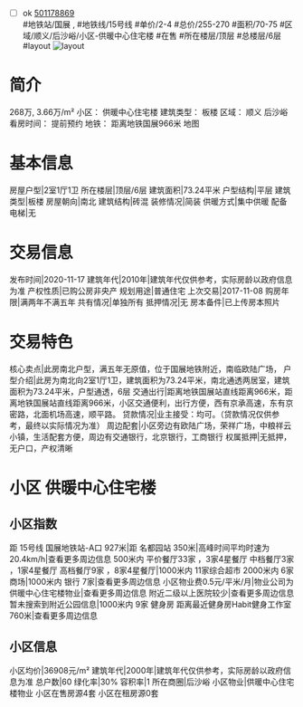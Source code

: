 - [ ] ok [501178869](https://bj.5i5j.com/ershoufang/501178869.html)  
 #地铁站/国展 ,  #地铁线/15号线
#单价/2-4 #总价/255-270 #面积/70-75   #区域/顺义/后沙峪/小区-供暖中心住宅楼 #在售 #所在楼层/顶层 #总楼层/6层 #layout 
![layout](http://image2a.5i5j.com/bdir/layout/95cbd427590c420d9b3892cef77f1c9e.jpg_P5.jpg) 
# 简介 
 268万,  3.66万/m² 
小区： 供暖中心住宅楼
建筑类型： 板楼
区域： 顺义 后沙峪
看房时间： 提前预约
地铁： 距离地铁国展966米 地图
# 基本信息 
 房屋户型|2室1厅1卫
所在楼层|顶层/6层
建筑面积|73.24平米
户型结构|平层
建筑类型|板楼
房屋朝向|南北
建筑结构|砖混
装修情况|简装
供暖方式|集中供暖
配备电梯|无
# 交易信息 
 发布时间|2020-11-17
建筑年代|2010年|建筑年代仅供参考，实际房龄以政府信息为准
产权性质|已购公房非央产
规划用途|普通住宅
上次交易|2017-11-08
购房年限|满两年不满五年
共有情况|单独所有
抵押情况|无
房本备件|已上传房本照片
# 交易特色 
 核心卖点|此房南北户型，满五年无原值，位于国展地铁附近，南临欧陆广场，
户型介绍|此房为南北向2室1厅1卫，建筑面积为73.24平米，南北通透两居室，建筑面积为73.24平米，户型通透，6层
交通出行|距离地铁国展站直线距离966米，距离地铁国展站直线距离966米，小区交通便利，出行方便，西有京承高速，东有京密路，北面机场高速，顺平路。
贷款情况|业主接受：均可。（贷款情况仅供参考，最终以实际情况为准）
周边配套|小区旁边有欧陆广场，荣祥广场，中粮祥云小镇，生活配套方便，周边有交通银行，北京银行，工商银行
权属抵押|无抵押，无户口，产权清晰
# 小区 供暖中心住宅楼
## 小区指数 
 距 15号线 国展地铁站-A口 927米|距 名都园站 350米|高峰时间平均时速为20.4km/h|查看更多周边信息
500米内 平价餐厅33家 ，3家4星餐厅
中档餐厅3家 ，1家4星餐厅
高档餐厅9家 ，8家4星餐厅|1000米内 11家综合超市
2000米内 6家商场|1000米内 银行 7家|查看更多周边信息
小区物业费0.5元/平米/月|物业公司为供暖中心住宅楼物业|查看更多周边信息
附近二级以上医院较少|查看更多周边信息
暂未搜索到附近公园信息|1000米内 9家 健身房
距离最近健身房Habit健身工作室 760米|查看更多周边信息
## 小区信息 
 小区均价|36908元/m²
建筑年代|2000年|建筑年代仅供参考，实际房龄以政府信息为准
总户数|60
绿化率|30%
容积率|1
所在商圈|后沙峪
小区物业|供暖中心住宅楼物业
小区在售房源4套
小区在租房源0套
